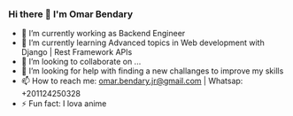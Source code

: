 ### Hi there 👋 I'm Omar Bendary

- 🔭 I’m currently working as Backend Engineer
- 🌱 I’m currently learning Advanced topics in Web development with Django | Rest Framework APIs
- 👯 I’m looking to collaborate on ...
- 🤔 I’m looking for help with finding a new challanges to improve my skills
- 📫 How to reach me: omar.bendary.jr@gmail.com | Whatsap: +201124250328
- ⚡ Fun fact: I lova anime
